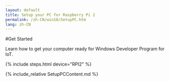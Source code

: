 ```yaml
---
layout: default
title: Setup your PC for Raspberry Pi 2
permalink: /zh-CN/win10/SetupPC.htm
lang: zh-CN
---
```


#Get Started

Learn how to get your computer ready for Windows Developer Program for IoT.

{% include steps.html device="RPI2" %}

{% include_relative SetupPCContent.md %}
